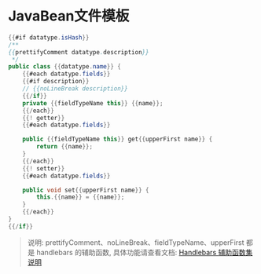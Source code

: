 # JavaBean文件模板

```java
{{#if datatype.isHash}}
/**
{{prettifyComment datatype.description}}
 */
public class {{datatype.name}} {
    {{#each datatype.fields}}
    {{#if description}}
    // {{noLineBreak description}}
    {{/if}}
    private {{fieldTypeName this}} {{name}};
    {{/each}}
    {{! getter}}
    {{#each datatype.fields}}

    public {{fieldTypeName this}} get{{upperFirst name}} {
        return {{name}};
    }
    {{/each}}
    {{! setter}}
    {{#each datatype.fields}}

    public void set{{upperFirst name}} {
        this.{{name}} = {{name}};
    }
    {{/each}}
}
{{/if}}
```

>说明: prettifyComment、noLineBreak、fieldTypeName、upperFirst 都是 handlebars 的辅助函数, 具体功能请查看文档: [Handlebars 辅助函数集说明](./Handlebars辅助函数集.md)